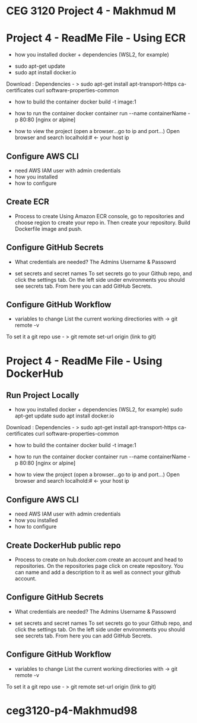 # CEG 3120 Project 4 - Makhmud M

# Project 4 - ReadMe File - Using ECR

- how you installed docker + dependencies (WSL2, for example)
* sudo apt-get update
* sudo apt install docker.io

Download : Dependencies - > sudo apt-get install apt-transport-https ca-certificates curl software-properties-common

- how to build the container
docker build -t image:1

- how to run the container
docker container run --name containerName -p 80:80 [nginx or alpine]

- how to view the project (open a browser...go to ip and port...)
Open browser and search localhold:# <- your host ip

## Configure AWS CLI
- need AWS IAM user with admin credentials
- how you installed
- how to configure

## Create ECR

- Process to create
Using Amazon ECR console, go to repositories and choose region to create your repo in. Then create your repository. 
Build Dockerfile image and push. 

## Configure GitHub Secrets

- What credentials are needed?
The Admins Username & Passowrd

- set secrets and secret names
To set secrets go to your Github repo, and click the settings tab. On the left side under environments you should see secrets tab. From here you can add GitHub Secrets.

## Configure GitHub Workflow
- variables to change
List the current working directiories with -> git remote -v

To set it a git repo use - > git remote set-url origin (link to git)



# Project 4 - ReadMe File - Using DockerHub

## Run Project Locally 

- how you installed docker + dependencies (WSL2, for example)
sudo apt-get update
sudo apt install docker.io

Download : Dependencies - > sudo apt-get install apt-transport-https ca-certificates curl software-properties-common

- how to build the container
docker build -t image:1

- how to run the container
docker container run --name containerName -p 80:80 [nginx or alpine]

- how to view the project (open a browser...go to ip and port...)
Open browser and search localhold:# <- your host ip

## Configure AWS CLI
- need AWS IAM user with admin credentials
- how you installed
- how to configure

## Create DockerHub public repo

- Process to create
on hub.docker.com create an account and head to repositories. On the repositories page click on create repository. You can name and add a description to it as well as connect your github account.

## Configure GitHub Secrets

- What credentials are needed?
The Admins Username & Passowrd

- set secrets and secret names
To set secrets go to your Github repo, and click the settings tab. On the left side under environments you should see secrets tab. From here you can add GitHub Secrets.

## Configure GitHub Workflow
- variables to change
List the current working directiories with -> git remote -v

To set it a git repo use - > git remote set-url origin (link to git) 


# ceg3120-p4-Makhmud98


